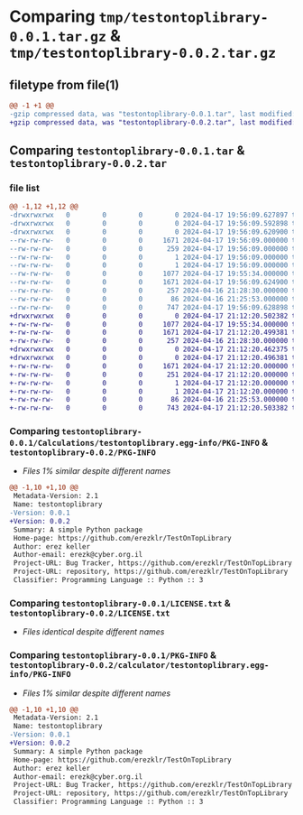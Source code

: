 # Comparing `tmp/testontoplibrary-0.0.1.tar.gz` & `tmp/testontoplibrary-0.0.2.tar.gz`

## filetype from file(1)

```diff
@@ -1 +1 @@
-gzip compressed data, was "testontoplibrary-0.0.1.tar", last modified: Wed Apr 17 19:56:09 2024, max compression
+gzip compressed data, was "testontoplibrary-0.0.2.tar", last modified: Wed Apr 17 21:12:20 2024, max compression
```

## Comparing `testontoplibrary-0.0.1.tar` & `testontoplibrary-0.0.2.tar`

### file list

```diff
@@ -1,12 +1,12 @@
-drwxrwxrwx   0        0        0        0 2024-04-17 19:56:09.627897 testontoplibrary-0.0.1/
-drwxrwxrwx   0        0        0        0 2024-04-17 19:56:09.592898 testontoplibrary-0.0.1/Calculations/
-drwxrwxrwx   0        0        0        0 2024-04-17 19:56:09.620900 testontoplibrary-0.0.1/Calculations/testontoplibrary.egg-info/
--rw-rw-rw-   0        0        0     1671 2024-04-17 19:56:09.000000 testontoplibrary-0.0.1/Calculations/testontoplibrary.egg-info/PKG-INFO
--rw-rw-rw-   0        0        0      259 2024-04-17 19:56:09.000000 testontoplibrary-0.0.1/Calculations/testontoplibrary.egg-info/SOURCES.txt
--rw-rw-rw-   0        0        0        1 2024-04-17 19:56:09.000000 testontoplibrary-0.0.1/Calculations/testontoplibrary.egg-info/dependency_links.txt
--rw-rw-rw-   0        0        0        1 2024-04-17 19:56:09.000000 testontoplibrary-0.0.1/Calculations/testontoplibrary.egg-info/top_level.txt
--rw-rw-rw-   0        0        0     1077 2024-04-17 19:55:34.000000 testontoplibrary-0.0.1/LICENSE.txt
--rw-rw-rw-   0        0        0     1671 2024-04-17 19:56:09.624900 testontoplibrary-0.0.1/PKG-INFO
--rw-rw-rw-   0        0        0      257 2024-04-16 21:28:30.000000 testontoplibrary-0.0.1/README.txt
--rw-rw-rw-   0        0        0       86 2024-04-16 21:25:53.000000 testontoplibrary-0.0.1/pyproject.toml
--rw-rw-rw-   0        0        0      747 2024-04-17 19:56:09.628898 testontoplibrary-0.0.1/setup.cfg
+drwxrwxrwx   0        0        0        0 2024-04-17 21:12:20.502382 testontoplibrary-0.0.2/
+-rw-rw-rw-   0        0        0     1077 2024-04-17 19:55:34.000000 testontoplibrary-0.0.2/LICENSE.txt
+-rw-rw-rw-   0        0        0     1671 2024-04-17 21:12:20.499381 testontoplibrary-0.0.2/PKG-INFO
+-rw-rw-rw-   0        0        0      257 2024-04-16 21:28:30.000000 testontoplibrary-0.0.2/README.txt
+drwxrwxrwx   0        0        0        0 2024-04-17 21:12:20.462375 testontoplibrary-0.0.2/calculator/
+drwxrwxrwx   0        0        0        0 2024-04-17 21:12:20.496381 testontoplibrary-0.0.2/calculator/testontoplibrary.egg-info/
+-rw-rw-rw-   0        0        0     1671 2024-04-17 21:12:20.000000 testontoplibrary-0.0.2/calculator/testontoplibrary.egg-info/PKG-INFO
+-rw-rw-rw-   0        0        0      251 2024-04-17 21:12:20.000000 testontoplibrary-0.0.2/calculator/testontoplibrary.egg-info/SOURCES.txt
+-rw-rw-rw-   0        0        0        1 2024-04-17 21:12:20.000000 testontoplibrary-0.0.2/calculator/testontoplibrary.egg-info/dependency_links.txt
+-rw-rw-rw-   0        0        0        1 2024-04-17 21:12:20.000000 testontoplibrary-0.0.2/calculator/testontoplibrary.egg-info/top_level.txt
+-rw-rw-rw-   0        0        0       86 2024-04-16 21:25:53.000000 testontoplibrary-0.0.2/pyproject.toml
+-rw-rw-rw-   0        0        0      743 2024-04-17 21:12:20.503382 testontoplibrary-0.0.2/setup.cfg
```

### Comparing `testontoplibrary-0.0.1/Calculations/testontoplibrary.egg-info/PKG-INFO` & `testontoplibrary-0.0.2/PKG-INFO`

 * *Files 1% similar despite different names*

```diff
@@ -1,10 +1,10 @@
 Metadata-Version: 2.1
 Name: testontoplibrary
-Version: 0.0.1
+Version: 0.0.2
 Summary: A simple Python package
 Home-page: https://github.com/erezklr/TestOnTopLibrary
 Author: erez keller
 Author-email: erezk@cyber.org.il
 Project-URL: Bug Tracker, https://github.com/erezklr/TestOnTopLibrary
 Project-URL: repository, https://github.com/erezklr/TestOnTopLibrary
 Classifier: Programming Language :: Python :: 3
```

### Comparing `testontoplibrary-0.0.1/LICENSE.txt` & `testontoplibrary-0.0.2/LICENSE.txt`

 * *Files identical despite different names*

### Comparing `testontoplibrary-0.0.1/PKG-INFO` & `testontoplibrary-0.0.2/calculator/testontoplibrary.egg-info/PKG-INFO`

 * *Files 1% similar despite different names*

```diff
@@ -1,10 +1,10 @@
 Metadata-Version: 2.1
 Name: testontoplibrary
-Version: 0.0.1
+Version: 0.0.2
 Summary: A simple Python package
 Home-page: https://github.com/erezklr/TestOnTopLibrary
 Author: erez keller
 Author-email: erezk@cyber.org.il
 Project-URL: Bug Tracker, https://github.com/erezklr/TestOnTopLibrary
 Project-URL: repository, https://github.com/erezklr/TestOnTopLibrary
 Classifier: Programming Language :: Python :: 3
```

